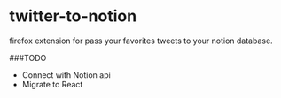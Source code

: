# twitter-to-notion
firefox extension for pass your favorites tweets to your notion database. 

###TODO
- Connect with Notion api
- Migrate to React



